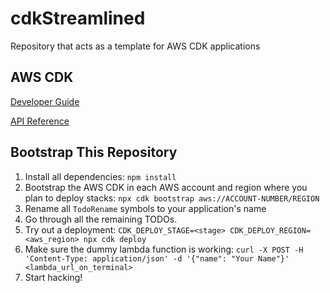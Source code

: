 # cdkStreamlined

Repository that acts as a template for AWS CDK applications

## AWS CDK

[Developer Guide](https://docs.aws.amazon.com/cdk/v2/guide/reference.html)

[API Reference](https://docs.aws.amazon.com/cdk/api/v2/docs/aws-construct-library.html)

## Bootstrap This Repository

1. Install all dependencies: `npm install`
2. Bootstrap the AWS CDK in each AWS account and region where you plan to deploy stacks: `npx cdk bootstrap aws://ACCOUNT-NUMBER/REGION`
3. Rename all `TodoRename` symbols to your application's name
4. Go through all the remaining TODOs.
5. Try out a deployment: `CDK_DEPLOY_STAGE=<stage> CDK_DEPLOY_REGION=<aws_region> npx cdk deploy`
6. Make sure the dummy lambda function is working: `curl -X POST -H 'Content-Type: application/json' -d '{"name": "Your Name"}' <lambda_url_on_terminal>`
7. Start hacking!
